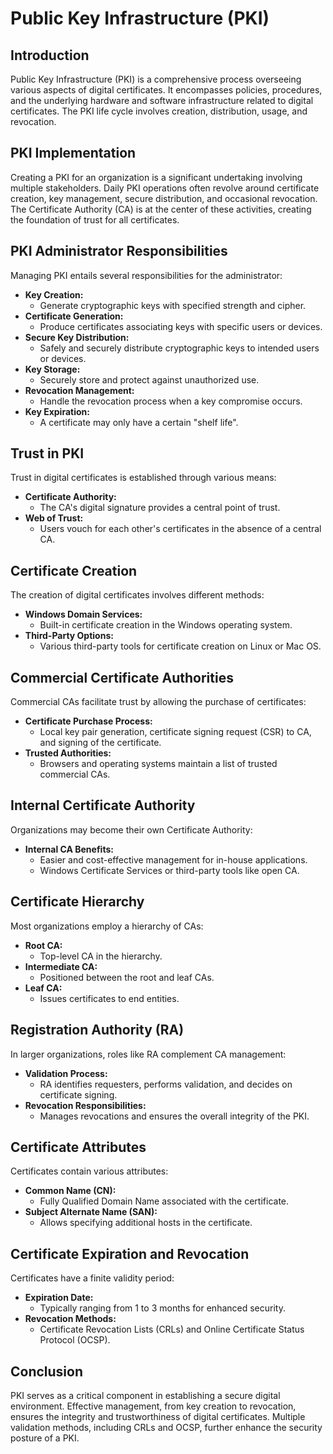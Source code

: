 # Public Key Infrastructure (PKI)

## Introduction

Public Key Infrastructure (PKI) is a comprehensive process overseeing various aspects of digital certificates. It encompasses policies, procedures, and the underlying hardware and software infrastructure related to digital certificates. The PKI life cycle involves creation, distribution, usage, and revocation.

## PKI Implementation

Creating a PKI for an organization is a significant undertaking involving multiple stakeholders. Daily PKI operations often revolve around certificate creation, key management, secure distribution, and occasional revocation. The Certificate Authority (CA) is at the center of these activities, creating the foundation of trust for all certificates.

## PKI Administrator Responsibilities

Managing PKI entails several responsibilities for the administrator:
- **Key Creation:**
	- Generate cryptographic keys with specified strength and cipher.
- **Certificate Generation:**
	- Produce certificates associating keys with specific users or devices.
- **Secure Key Distribution:**
	- Safely and securely distribute cryptographic keys to intended users or devices.
- **Key Storage:**
	- Securely store and protect against unauthorized use.
- **Revocation Management:**
	- Handle the revocation process when a key compromise occurs.
- **Key Expiration:**
	- A certificate may only have a certain "shelf life".

## Trust in PKI

Trust in digital certificates is established through various means:
- **Certificate Authority:**
	- The CA's digital signature provides a central point of trust.
- **Web of Trust:**
	- Users vouch for each other's certificates in the absence of a central CA.

## Certificate Creation

The creation of digital certificates involves different methods:
- **Windows Domain Services:**
	- Built-in certificate creation in the Windows operating system.
- **Third-Party Options:**
	- Various third-party tools for certificate creation on Linux or Mac OS.

## Commercial Certificate Authorities

Commercial CAs facilitate trust by allowing the purchase of certificates:
- **Certificate Purchase Process:**
	- Local key pair generation, certificate signing request (CSR) to CA, and signing of the certificate.
- **Trusted Authorities:**
	- Browsers and operating systems maintain a list of trusted commercial CAs.

## Internal Certificate Authority

Organizations may become their own Certificate Authority:
- **Internal CA Benefits:**
	- Easier and cost-effective management for in-house applications.
	- Windows Certificate Services or third-party tools like open CA.

## Certificate Hierarchy

Most organizations employ a hierarchy of CAs:
- **Root CA:**
	- Top-level CA in the hierarchy.
- **Intermediate CA:**
	- Positioned between the root and leaf CAs.
- **Leaf CA:**
	- Issues certificates to end entities.

## Registration Authority (RA)

In larger organizations, roles like RA complement CA management:
- **Validation Process:**
	- RA identifies requesters, performs validation, and decides on certificate signing.
- **Revocation Responsibilities:**
	- Manages revocations and ensures the overall integrity of the PKI.

## Certificate Attributes

Certificates contain various attributes:
- **Common Name (CN):**
	- Fully Qualified Domain Name associated with the certificate.
- **Subject Alternate Name (SAN):**
	- Allows specifying additional hosts in the certificate.

## Certificate Expiration and Revocation

Certificates have a finite validity period:
- **Expiration Date:**
	- Typically ranging from 1 to 3 months for enhanced security.
- **Revocation Methods:**
	- Certificate Revocation Lists (CRLs) and Online Certificate Status Protocol (OCSP).

## Conclusion

PKI serves as a critical component in establishing a secure digital environment. Effective management, from key creation to revocation, ensures the integrity and trustworthiness of digital certificates. Multiple validation methods, including CRLs and OCSP, further enhance the security posture of a PKI.
